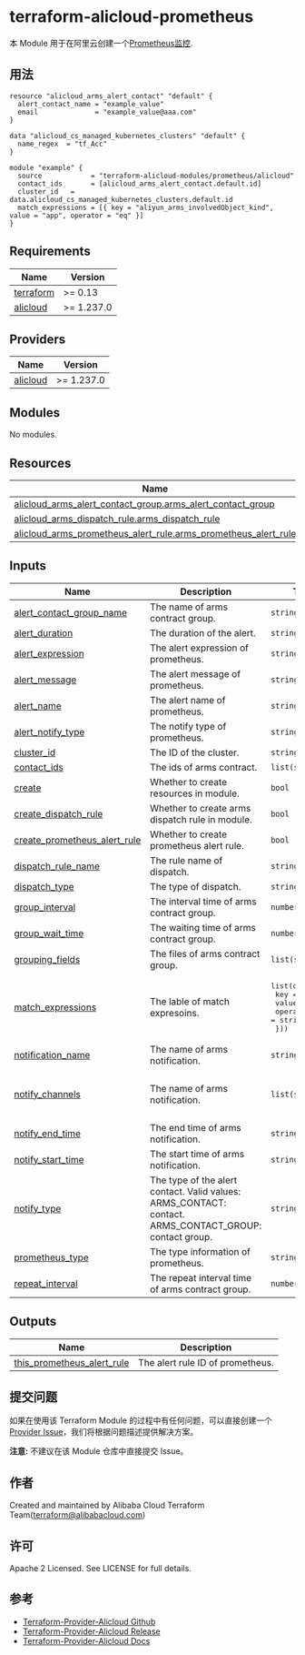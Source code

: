 terraform-alicloud-prometheus
=====================================================================

本 Module 用于在阿里云创建一个[Prometheus监控](https://help.aliyun.com/product/122122.html).

## 用法

```hcl
resource "alicloud_arms_alert_contact" "default" {
  alert_contact_name = "example_value"
  email              = "example_value@aaa.com"
}

data "alicloud_cs_managed_kubernetes_clusters" "default" {
  name_regex  = "tf_Acc"
}

module "example" {
  source            = "terraform-alicloud-modules/prometheus/alicloud"
  contact_ids       = [alicloud_arms_alert_contact.default.id]
  cluster_id   =      data.alicloud_cs_managed_kubernetes_clusters.default.id
  match_expressions = [{ key = "aliyun_arms_involvedObject_kind", value = "app", operator = "eq" }]
}
```

<!-- BEGIN_TF_DOCS -->
## Requirements

| Name | Version |
|------|---------|
| <a name="requirement_terraform"></a> [terraform](#requirement\_terraform) | >= 0.13 |
| <a name="requirement_alicloud"></a> [alicloud](#requirement\_alicloud) | >= 1.237.0 |

## Providers

| Name | Version |
|------|---------|
| <a name="provider_alicloud"></a> [alicloud](#provider\_alicloud) | >= 1.237.0 |

## Modules

No modules.

## Resources

| Name | Type |
|------|------|
| [alicloud_arms_alert_contact_group.arms_alert_contact_group](https://registry.terraform.io/providers/hashicorp/alicloud/latest/docs/resources/arms_alert_contact_group) | resource |
| [alicloud_arms_dispatch_rule.arms_dispatch_rule](https://registry.terraform.io/providers/hashicorp/alicloud/latest/docs/resources/arms_dispatch_rule) | resource |
| [alicloud_arms_prometheus_alert_rule.arms_prometheus_alert_rule](https://registry.terraform.io/providers/hashicorp/alicloud/latest/docs/resources/arms_prometheus_alert_rule) | resource |

## Inputs

| Name | Description | Type | Default | Required |
|------|-------------|------|---------|:--------:|
| <a name="input_alert_contact_group_name"></a> [alert\_contact\_group\_name](#input\_alert\_contact\_group\_name) | The name of arms contract group. | `string` | `null` | no |
| <a name="input_alert_duration"></a> [alert\_duration](#input\_alert\_duration) | The duration of the alert. | `string` | `"1"` | no |
| <a name="input_alert_expression"></a> [alert\_expression](#input\_alert\_expression) | The alert expression of prometheus. | `string` | `""` | no |
| <a name="input_alert_message"></a> [alert\_message](#input\_alert\_message) | The alert message of prometheus. | `string` | `""` | no |
| <a name="input_alert_name"></a> [alert\_name](#input\_alert\_name) | The alert name of prometheus. | `string` | `""` | no |
| <a name="input_alert_notify_type"></a> [alert\_notify\_type](#input\_alert\_notify\_type) | The notify type of prometheus. | `string` | `"DISPATCH_RULE"` | no |
| <a name="input_cluster_id"></a> [cluster\_id](#input\_cluster\_id) | The ID of the cluster. | `string` | `""` | no |
| <a name="input_contact_ids"></a> [contact\_ids](#input\_contact\_ids) | The ids of arms contract. | `list(string)` | `[]` | no |
| <a name="input_create"></a> [create](#input\_create) | Whether to create resources in module. | `bool` | `false` | no |
| <a name="input_create_dispatch_rule"></a> [create\_dispatch\_rule](#input\_create\_dispatch\_rule) | Whether to create arms dispatch rule in module. | `bool` | `true` | no |
| <a name="input_create_prometheus_alert_rule"></a> [create\_prometheus\_alert\_rule](#input\_create\_prometheus\_alert\_rule) | Whether to create prometheus alert rule. | `bool` | `true` | no |
| <a name="input_dispatch_rule_name"></a> [dispatch\_rule\_name](#input\_dispatch\_rule\_name) | The rule name of dispatch. | `string` | `""` | no |
| <a name="input_dispatch_type"></a> [dispatch\_type](#input\_dispatch\_type) | The type of dispatch. | `string` | `"CREATE_ALERT"` | no |
| <a name="input_group_interval"></a> [group\_interval](#input\_group\_interval) | The interval time of arms contract group. | `number` | `0` | no |
| <a name="input_group_wait_time"></a> [group\_wait\_time](#input\_group\_wait\_time) | The waiting time of arms contract group. | `number` | `0` | no |
| <a name="input_grouping_fields"></a> [grouping\_fields](#input\_grouping\_fields) | The files of arms contract group. | `list(string)` | `[]` | no |
| <a name="input_match_expressions"></a> [match\_expressions](#input\_match\_expressions) | The lable of match expresoins. | <pre>list(object({<br>    key      = string<br>    value    = string<br>    operator = string<br>  }))</pre> | `[]` | no |
| <a name="input_notification_name"></a> [notification\_name](#input\_notification\_name) | The name of arms notification. | `string` | `""` | no |
| <a name="input_notify_channels"></a> [notify\_channels](#input\_notify\_channels) | The name of arms notification. | `list(string)` | <pre>[<br>  "dingTalk",<br>  "wechat"<br>]</pre> | no |
| <a name="input_notify_end_time"></a> [notify\_end\_time](#input\_notify\_end\_time) | The end time of arms notification. | `string` | `null` | no |
| <a name="input_notify_start_time"></a> [notify\_start\_time](#input\_notify\_start\_time) | The start time of arms notification. | `string` | `null` | no |
| <a name="input_notify_type"></a> [notify\_type](#input\_notify\_type) | The type of the alert contact. Valid values: ARMS\_CONTACT: contact. ARMS\_CONTACT\_GROUP: contact group. | `string` | `"ARMS_CONTACT_GROUP"` | no |
| <a name="input_prometheus_type"></a> [prometheus\_type](#input\_prometheus\_type) | The type information of prometheus. | `string` | `""` | no |
| <a name="input_repeat_interval"></a> [repeat\_interval](#input\_repeat\_interval) | The repeat interval time of arms contract group. | `number` | `0` | no |

## Outputs

| Name | Description |
|------|-------------|
| <a name="output_this_prometheus_alert_rule"></a> [this\_prometheus\_alert\_rule](#output\_this\_prometheus\_alert\_rule) | The alert rule ID of prometheus. |
<!-- END_TF_DOCS -->

提交问题
------
如果在使用该 Terraform Module 的过程中有任何问题，可以直接创建一个 [Provider Issue](https://github.com/aliyun/terraform-provider-alicloud/issues/new)，我们将根据问题描述提供解决方案。

**注意:** 不建议在该 Module 仓库中直接提交 Issue。

作者
-------
Created and maintained by Alibaba Cloud Terraform Team(terraform@alibabacloud.com)

许可
----
Apache 2 Licensed. See LICENSE for full details.

参考
---------
* [Terraform-Provider-Alicloud Github](https://github.com/aliyun/terraform-provider-alicloud)
* [Terraform-Provider-Alicloud Release](https://releases.hashicorp.com/terraform-provider-alicloud/)
* [Terraform-Provider-Alicloud Docs](https://registry.terraform.io/providers/aliyun/alicloud/latest/docs)